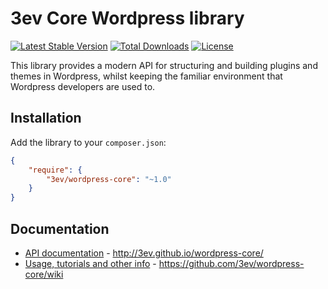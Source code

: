 # 3ev Core Wordpress library

[![Latest Stable Version](https://poser.pugx.org/3ev/wordpress-core/v/stable.svg)](https://packagist.org/packages/3ev/wordpress-core)
[![Total Downloads](https://poser.pugx.org/3ev/wordpress-core/downloads.svg)](https://packagist.org/packages/3ev/wordpress-core)
[![License](https://poser.pugx.org/3ev/wordpress-core/license.svg)](https://packagist.org/packages/3ev/wordpress-core)

This library provides a modern API for structuring and building plugins and
themes in Wordpress, whilst keeping the familiar environment that Wordpress
developers are used to.

## Installation

Add the library to your `composer.json`:

```json
{
    "require": {
        "3ev/wordpress-core": "~1.0"
    }
}
```

## Documentation

* [API documentation](http://3ev.github.io/wordpress-core/) - http://3ev.github.io/wordpress-core/
* [Usage, tutorials and other info](https://github.com/3ev/wordpress-core/wiki) - https://github.com/3ev/wordpress-core/wiki
